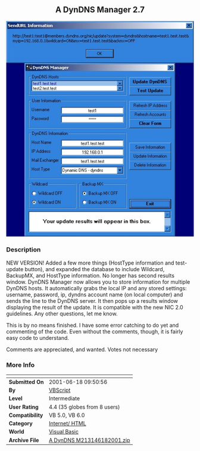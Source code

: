 ﻿<div align="center">

## A DynDNS Manager 2\.7

<img src="PIC2000117113208162.jpg">
</div>

### Description

NEW VERSION! Added a few more things (HostType information and test-update button), and expanded the database to include Wildcard, BackupMX, and HostType information. No longer has second results window. DynDNS Manager now allows you to store information for multiple DynDNS hosts. It automatically grabs the local IP and any stored settings: username, password, ip, dyndns account name (on local computer) and sends the line to the DynDNS server. It then pops up a results window displaying the result of the update. It is compatible with the new NIC 2.0 guidelines. Any other questions, let me know.

This is by no means finished. I have some error catching to do yet and commenting of the code. Even without the comments, though, it is fairly easy code to understand.

Comments are appreciated, and wanted. Votes not necessary
 
### More Info
 


<span>             |<span>
---                |---
**Submitted On**   |2001-06-18 09:50:56
**By**             |[VBScript](https://github.com/Planet-Source-Code/PSCIndex/blob/master/ByAuthor/vbscript.md)
**Level**          |Intermediate
**User Rating**    |4.4 (35 globes from 8 users)
**Compatibility**  |VB 5\.0, VB 6\.0
**Category**       |[Internet/ HTML](https://github.com/Planet-Source-Code/PSCIndex/blob/master/ByCategory/internet-html__1-34.md)
**World**          |[Visual Basic](https://github.com/Planet-Source-Code/PSCIndex/blob/master/ByWorld/visual-basic.md)
**Archive File**   |[A DynDNS M213146182001\.zip](https://github.com/Planet-Source-Code/vbscript-a-dyndns-manager-2-7__1-12473/archive/master.zip)








